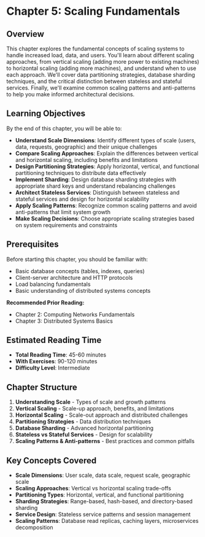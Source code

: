 # Chapter 5: Scaling Fundamentals

## Overview

This chapter explores the fundamental concepts of scaling systems to handle increased load, data, and users. You'll learn about different scaling approaches, from vertical scaling (adding more power to existing machines) to horizontal scaling (adding more machines), and understand when to use each approach. We'll cover data partitioning strategies, database sharding techniques, and the critical distinction between stateless and stateful services. Finally, we'll examine common scaling patterns and anti-patterns to help you make informed architectural decisions.

## Learning Objectives

By the end of this chapter, you will be able to:

- **Understand Scale Dimensions**: Identify different types of scale (users, data, requests, geographic) and their unique challenges
- **Compare Scaling Approaches**: Explain the differences between vertical and horizontal scaling, including benefits and limitations
- **Design Partitioning Strategies**: Apply horizontal, vertical, and functional partitioning techniques to distribute data effectively
- **Implement Sharding**: Design database sharding strategies with appropriate shard keys and understand rebalancing challenges
- **Architect Stateless Services**: Distinguish between stateless and stateful services and design for horizontal scalability
- **Apply Scaling Patterns**: Recognize common scaling patterns and avoid anti-patterns that limit system growth
- **Make Scaling Decisions**: Choose appropriate scaling strategies based on system requirements and constraints

## Prerequisites

Before starting this chapter, you should be familiar with:

- Basic database concepts (tables, indexes, queries)
- Client-server architecture and HTTP protocols
- Load balancing fundamentals
- Basic understanding of distributed systems concepts

**Recommended Prior Reading:**
- Chapter 2: Computing Networks Fundamentals
- Chapter 3: Distributed Systems Basics

## Estimated Reading Time

- **Total Reading Time**: 45-60 minutes
- **With Exercises**: 90-120 minutes
- **Difficulty Level**: Intermediate

## Chapter Structure

1. **Understanding Scale** - Types of scale and growth patterns
2. **Vertical Scaling** - Scale-up approach, benefits, and limitations
3. **Horizontal Scaling** - Scale-out approach and distributed challenges
4. **Partitioning Strategies** - Data distribution techniques
5. **Database Sharding** - Advanced horizontal partitioning
6. **Stateless vs Stateful Services** - Design for scalability
7. **Scaling Patterns & Anti-patterns** - Best practices and common pitfalls

## Key Concepts Covered

- **Scale Dimensions**: User scale, data scale, request scale, geographic scale
- **Scaling Approaches**: Vertical vs horizontal scaling trade-offs
- **Partitioning Types**: Horizontal, vertical, and functional partitioning
- **Sharding Strategies**: Range-based, hash-based, and directory-based sharding
- **Service Design**: Stateless service patterns and session management
- **Scaling Patterns**: Database read replicas, caching layers, microservices decomposition
